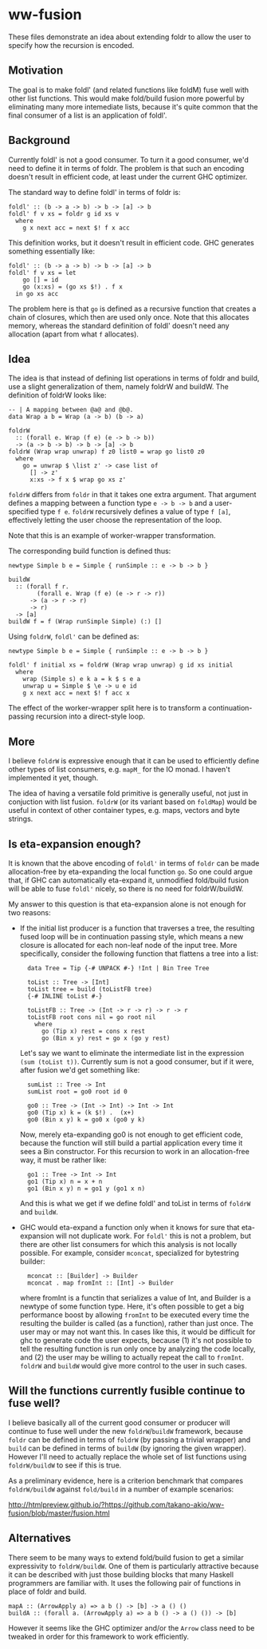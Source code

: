 ww-fusion
=========

These files demonstrate an idea about extending foldr
to allow the user to specify how the recursion
is encoded.

Motivation
----------

The goal is to make foldl' (and related functions like foldM)
fuse well with other list functions.
This would make fold/build fusion more powerful by eliminating
many more intemediate lists, because it's quite common that
the final consumer of a list is an application of foldl'.

Background
----------

Currently foldl' is not a good consumer. To turn it a good consumer,
we'd need to define it in terms of foldr. The problem is that such
an encoding doesn't result in efficient code, at least under the
current GHC optimizer.

The standard way to define foldl' in terms of foldr is:

    foldl' :: (b -> a -> b) -> b -> [a] -> b
    foldl' f v xs = foldr g id xs v
      where
        g x next acc = next $! f x acc

This definition works, but it doesn't result in efficient code. GHC
generates something essentially like:

    foldl' :: (b -> a -> b) -> b -> [a] -> b
    foldl' f v xs = let
        go [] = id
        go (x:xs) = (go xs $!) . f x
      in go xs acc

The problem here is that `go` is defined as a recursive function that
creates a chain of closures, which then are used only once. Note
that this allocates memory, whereas the standard definition of
foldl' doesn't need any allocation (apart from what `f` allocates).

Idea
----

The idea is that instead of defining list operations in terms of foldr
and build, use a slight generalization of them, namely foldrW and buildW.
The definition of foldrW looks like:

    -- | A mapping between @a@ and @b@.
    data Wrap a b = Wrap (a -> b) (b -> a)

    foldrW
      :: (forall e. Wrap (f e) (e -> b -> b))
      -> (a -> b -> b) -> b -> [a] -> b
    foldrW (Wrap wrap unwrap) f z0 list0 = wrap go list0 z0
      where
        go = unwrap $ \list z' -> case list of
          [] -> z'
          x:xs -> f x $ wrap go xs z'

`foldrW` differs from `foldr` in that it takes one extra argument.
That argument defines a mapping between a function type `e -> b -> b`
and a user-specified type `f e`. `foldrW` recursively defines a
value of type `f [a]`, effectively letting the user choose the representation
of the loop.

Note that this is an example of worker-wrapper transformation.

The corresponding build function is defined thus:

    newtype Simple b e = Simple { runSimple :: e -> b -> b }

    buildW
      :: (forall f r.
            (forall e. Wrap (f e) (e -> r -> r))
          -> (a -> r -> r)
          -> r)
      -> [a]
    buildW f = f (Wrap runSimple Simple) (:) []

Using `foldrW`, `foldl'` can be defined as:

    newtype Simple b e = Simple { runSimple :: e -> b -> b }

    foldl' f initial xs = foldrW (Wrap wrap unwrap) g id xs initial
      where
        wrap (Simple s) e k a = k $ s e a
        unwrap u = Simple $ \e -> u e id
        g x next acc = next $! f acc x

The effect of the worker-wrapper split here is to transform a
continuation-passing recursion into a direct-style loop.

More
----

I believe `foldrW` is expressive enough that it can be used to
efficiently define other types
of list consumers, e.g. `mapM_` for the IO monad. I haven't implemented
it yet, though.

The idea of having a versatile fold primitive is generally useful,
not just in conjuction with list fusion. `foldrW` (or its variant
based on `foldMap`) would be useful in context of other container types,
e.g. maps, vectors and byte strings.

Is eta-expansion enough?
------------------------

It is known that the above encoding of `foldl'` in terms of `foldr` can
be made allocation-free by eta-expanding the local function `go`. So
one could argue that, if GHC can automatically eta-expand it, unmodified
fold/build fusion will be able to fuse `foldl'` nicely, so there is no
need for foldrW/buildW.

My answer to this question is that eta-expansion alone is not enough for
two reasons:

* If the initial list producer is a function that traverses a tree, the
  resulting fused loop will be in continuation passing style, which
  means a new closure is allocated for each non-leaf node of the input
  tree. More specifically, consider the following function that flattens
  a tree into a list:

        data Tree = Tip {-# UNPACK #-} !Int | Bin Tree Tree

        toList :: Tree -> [Int]
        toList tree = build (toListFB tree)
        {-# INLINE toList #-}

        toListFB :: Tree -> (Int -> r -> r) -> r -> r
        toListFB root cons nil = go root nil
          where
            go (Tip x) rest = cons x rest
            go (Bin x y) rest = go x (go y rest)

    Let's say we want to eliminate the intermediate list in the expression
    `(sum (toList t))`. Currently sum is not a good consumer, but if it
    were, after fusion we'd get something like:

        sumList :: Tree -> Int
        sumList root = go0 root id 0

        go0 :: Tree -> (Int -> Int) -> Int -> Int
        go0 (Tip x) k = (k $!) .  (x+)
        go0 (Bin x y) k = go0 x (go0 y k)

    Now, merely eta-expanding go0 is not enough to get efficient code,
    because the function will still build a partial application every
    time it sees a Bin constructor. For this recursion to work in an
    allocation-free way, it must be rather like:

        go1 :: Tree -> Int -> Int
        go1 (Tip x) n = x + n
        go1 (Bin x y) n = go1 y (go1 x n)

    And this is what we get if we define foldl' and toList in terms of
    `foldrW` and `buildW`.

* GHC would eta-expand a function only when it knows for sure that
  eta-expansion will not duplicate work. For `foldl'` this is not a
  problem, but there are other list consumers for which this analysis
  is not locally possible. For example, consider `mconcat`, specialized
  for bytestring builder:

        mconcat :: [Builder] -> Builder
        mconcat . map fromInt :: [Int] -> Builder

    where fromInt is a functin that serializes a value of Int, and Builder
    is a newtype of some function type. Here, it's often possible to get
    a big performance boost by allowing `fromInt` to be executed every time
    the resulting the builder is called (as a function), rather than just
    once. The user may or may not want this. In cases like this, it would be
    difficult for ghc to generate code the user expects, because (1) it's
    not possible to tell the resulting function is run only once by analyzing
    the code locally, and (2) the user may be willing to actually repeat
    the call to `fromInt`. `foldrW` and `buildW` would give more control
    to the user in such cases.

Will the functions currently fusible continue to fuse well?
-----------------------------------------------------------

I believe basically all of the current good consumer or producer will continue
to fuse well under the new `foldrW`/`buildW` framework, because `foldr` can
be defined in terms of `foldrW` (by passing a trivial wrapper) and `build` can
be defined in terms of `buildW` (by ignoring the given wrapper). However I'll
need to actually replace the whole set of list functions using `foldrW/buildW`
to see if this is true.

As a preliminary evidence, here is a criterion benchmark that compares
`foldrW/buildW` against `fold/build` in a number of example scenarios:

http://htmlpreview.github.io/?https://github.com/takano-akio/ww-fusion/blob/master/fusion.html

Alternatives
------------

There seem to be many ways to extend fold/build fusion to get a similar
expressivity to `foldrW/buildW`. One of them is particularly attractive because
it can be described with just those building blocks that many Haskell
programmers are familiar with.
It uses the following pair of functions in place of foldr and build.

    mapA :: (ArrowApply a) => a b () -> [b] -> a () ()
    buildA :: (forall a. (ArrowApply a) => a b () -> a () ()) -> [b]

However it seems like the GHC optimizer and/or the `Arrow` class need to be
tweaked in order for this framework to work efficiently.
